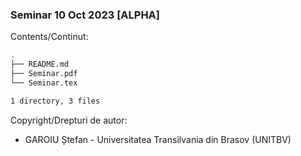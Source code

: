 ### Seminar 10 Oct 2023 [ALPHA]

Contents/Continut: 

```sh
.
├── README.md
├── Seminar.pdf
└── Seminar.tex

1 directory, 3 files
```

Copyright/Drepturi de autor:
* GAROIU Ștefan - Universitatea Transilvania din Brasov (UNITBV)
